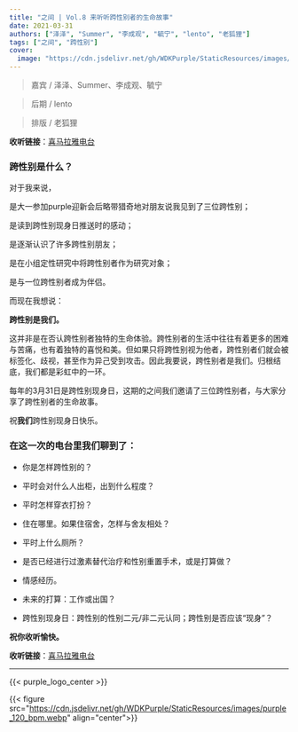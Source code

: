 ```yaml
---
title: "之间 | Vol.8 来听听跨性别者的生命故事"
date: 2021-03-31
authors: ["泽泽", "Summer", "李成观", "毓宁", "lento", "老狐狸"]
tags: ["之间", "跨性别"]
cover:
  image: "https://cdn.jsdelivr.net/gh/WDKPurple/StaticResources/images/between/logo.webp"
---
```


> 嘉宾 / 泽泽、Summer、李成观、毓宁

> 后期 / lento

> 排版 / 老狐狸


**收听链接**：[喜马拉雅电台](https://www.ximalaya.com/renwen/43060122/400922901)

### 跨性别是什么？

对于我来说，

是大一参加purple迎新会后略带猎奇地对朋友说我见到了三位跨性别；

是读到跨性别现身日推送时的感动；

是逐渐认识了许多跨性别朋友；

是在小组定性研究中将跨性别者作为研究对象；

是与一位跨性别者成为伴侣。

而现在我想说：

**跨性别是我们。**



这并非是在否认跨性别者独特的生命体验。跨性别者的生活中往往有着更多的困难与苦痛，也有着独特的喜悦和美。但如果只将跨性别视为他者，跨性别者们就会被标签化、歧视，甚至作为异己受到攻击。因此我要说，跨性别者是我们。归根结底，我们都是彩虹中的一环。

 

每年的3月31日是跨性别现身日，这期的之间我们邀请了三位跨性别者，与大家分享了跨性别者的生命故事。



祝**我们**跨性别现身日快乐。

### 在这一次的电台里我们聊到了：

- 你是怎样跨性别的？

- 平时会对什么人出柜，出到什么程度？
- 平时怎样穿衣打扮？
- 住在哪里。如果住宿舍，怎样与舍友相处？
- 平时上什么厕所？
- 是否已经进行过激素替代治疗和性别重置手术，或是打算做？
- 情感经历。
- 未来的打算：工作或出国？
- 跨性别现身日：跨性别的性别二元/非二元认同；跨性别是否应该“现身”？

**祝你收听愉快。**

**收听链接**：[喜马拉雅电台](https://www.ximalaya.com/renwen/43060122/400922901)


---


{{< purple_logo_center >}}

{{< figure src="https://cdn.jsdelivr.net/gh/WDKPurple/StaticResources/images/purple_120_bpm.webp" align="center">}}
